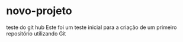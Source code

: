 # novo-projeto
teste do git hub
Este foi um teste inicial para a criação de um primeiro repositório utilizando Git
